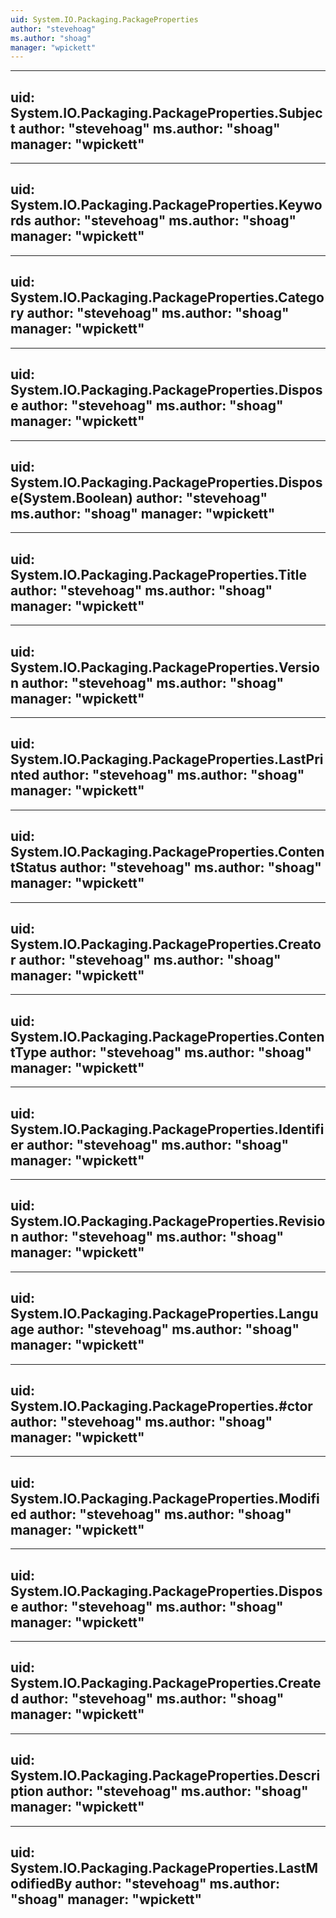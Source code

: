 ```yaml
---
uid: System.IO.Packaging.PackageProperties
author: "stevehoag"
ms.author: "shoag"
manager: "wpickett"
---
```


---
uid: System.IO.Packaging.PackageProperties.Subject
author: "stevehoag"
ms.author: "shoag"
manager: "wpickett"
---

---
uid: System.IO.Packaging.PackageProperties.Keywords
author: "stevehoag"
ms.author: "shoag"
manager: "wpickett"
---

---
uid: System.IO.Packaging.PackageProperties.Category
author: "stevehoag"
ms.author: "shoag"
manager: "wpickett"
---

---
uid: System.IO.Packaging.PackageProperties.Dispose
author: "stevehoag"
ms.author: "shoag"
manager: "wpickett"
---

---
uid: System.IO.Packaging.PackageProperties.Dispose(System.Boolean)
author: "stevehoag"
ms.author: "shoag"
manager: "wpickett"
---

---
uid: System.IO.Packaging.PackageProperties.Title
author: "stevehoag"
ms.author: "shoag"
manager: "wpickett"
---

---
uid: System.IO.Packaging.PackageProperties.Version
author: "stevehoag"
ms.author: "shoag"
manager: "wpickett"
---

---
uid: System.IO.Packaging.PackageProperties.LastPrinted
author: "stevehoag"
ms.author: "shoag"
manager: "wpickett"
---

---
uid: System.IO.Packaging.PackageProperties.ContentStatus
author: "stevehoag"
ms.author: "shoag"
manager: "wpickett"
---

---
uid: System.IO.Packaging.PackageProperties.Creator
author: "stevehoag"
ms.author: "shoag"
manager: "wpickett"
---

---
uid: System.IO.Packaging.PackageProperties.ContentType
author: "stevehoag"
ms.author: "shoag"
manager: "wpickett"
---

---
uid: System.IO.Packaging.PackageProperties.Identifier
author: "stevehoag"
ms.author: "shoag"
manager: "wpickett"
---

---
uid: System.IO.Packaging.PackageProperties.Revision
author: "stevehoag"
ms.author: "shoag"
manager: "wpickett"
---

---
uid: System.IO.Packaging.PackageProperties.Language
author: "stevehoag"
ms.author: "shoag"
manager: "wpickett"
---

---
uid: System.IO.Packaging.PackageProperties.#ctor
author: "stevehoag"
ms.author: "shoag"
manager: "wpickett"
---

---
uid: System.IO.Packaging.PackageProperties.Modified
author: "stevehoag"
ms.author: "shoag"
manager: "wpickett"
---

---
uid: System.IO.Packaging.PackageProperties.Dispose
author: "stevehoag"
ms.author: "shoag"
manager: "wpickett"
---

---
uid: System.IO.Packaging.PackageProperties.Created
author: "stevehoag"
ms.author: "shoag"
manager: "wpickett"
---

---
uid: System.IO.Packaging.PackageProperties.Description
author: "stevehoag"
ms.author: "shoag"
manager: "wpickett"
---

---
uid: System.IO.Packaging.PackageProperties.LastModifiedBy
author: "stevehoag"
ms.author: "shoag"
manager: "wpickett"
---
